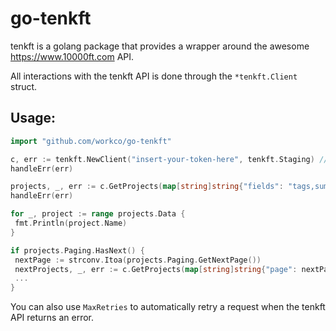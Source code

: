 # go-tenkft

tenkft is a golang package that provides a wrapper around the awesome https://www.10000ft.com API.

All interactions with the tenkft API is done through the `*tenkft.Client` struct.

## Usage:

 ```go
import "github.com/workco/go-tenkft"

c, err := tenkft.NewClient("insert-your-token-here", tenkft.Staging) // or you can use tenkft.Production
handleErr(err)

projects, _, err := c.GetProjects(map[string]string{"fields": "tags,summmary"})
handleErr(err)

for _, project := range projects.Data {
  fmt.Println(project.Name)
}

if projects.Paging.HasNext() {
  nextPage := strconv.Itoa(projects.Paging.GetNextPage())
  nextProjects, _, err := c.GetProjects(map[string]string{"page": nextPage})
  ...
}
```

 You can also use `MaxRetries` to automatically retry a request when the tenkft API
 returns an error.
